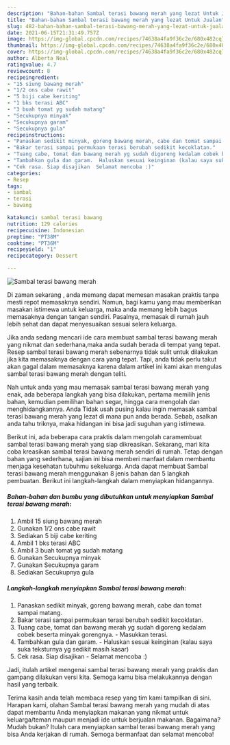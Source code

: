 ```yaml
---
description: "Bahan-bahan Sambal terasi bawang merah yang lezat Untuk Jualan"
title: "Bahan-bahan Sambal terasi bawang merah yang lezat Untuk Jualan"
slug: 482-bahan-bahan-sambal-terasi-bawang-merah-yang-lezat-untuk-jualan
date: 2021-06-15T21:31:49.757Z
image: https://img-global.cpcdn.com/recipes/74638a4fa9f36c2e/680x482cq70/sambal-terasi-bawang-merah-foto-resep-utama.jpg
thumbnail: https://img-global.cpcdn.com/recipes/74638a4fa9f36c2e/680x482cq70/sambal-terasi-bawang-merah-foto-resep-utama.jpg
cover: https://img-global.cpcdn.com/recipes/74638a4fa9f36c2e/680x482cq70/sambal-terasi-bawang-merah-foto-resep-utama.jpg
author: Alberta Neal
ratingvalue: 4.7
reviewcount: 8
recipeingredient:
- "15 siung bawang merah"
- "1/2 ons cabe rawit"
- "5 biji cabe keriting"
- "1 bks terasi ABC"
- "3 buah tomat yg sudah matang"
- "Secukupnya minyak"
- "Secukupnya garam"
- "Secukupnya gula"
recipeinstructions:
- "Panaskan sedikit minyak, goreng bawang merah, cabe dan tomat sampai matang."
- "Bakar terasi sampai permukaan terasi berubah sedikit kecoklatan."
- "Tuang cabe, tomat dan bawang merah yg sudah digoreng kedalam cobek beserta minyak gorengnya.  Masukkan terasi."
- "Tambahkan gula dan garam.  Haluskan sesuai keinginan (kalau saya suka teksturnya yg sedikit masih kasar)"
- "Cek rasa. Siap disajikan  Selamat mencoba :)"
categories:
- Resep
tags:
- sambal
- terasi
- bawang

katakunci: sambal terasi bawang 
nutrition: 129 calories
recipecuisine: Indonesian
preptime: "PT38M"
cooktime: "PT36M"
recipeyield: "1"
recipecategory: Dessert

---
```



![Sambal terasi bawang merah](https://img-global.cpcdn.com/recipes/74638a4fa9f36c2e/680x482cq70/sambal-terasi-bawang-merah-foto-resep-utama.jpg)

Di zaman  sekarang , anda memang dapat memesan masakan praktis tanpa mesti repot memasaknya sendiri. Namun, bagi kamu yang mau memberikan masakan istimewa untuk keluarga, maka anda memang lebih bagus memasaknya dengan tangan sendiri. Pasalnya, memasak di rumah jauh lebih sehat dan dapat menyesuaikan sesuai selera keluarga.

Jika anda sedang mencari ide cara membuat sambal terasi bawang merah yang nikmat dan sederhana,maka anda sudah berada di tempat yang tepat. Resep sambal terasi bawang merah  sebenarnya tidak sulit untuk dilakukan jika kita memasaknya dengan cara yang tepat. Tapi, anda tidak perlu takut akan gagal dalam memasaknya 
karena dalam artikel ini kami akan mengulas sambal terasi bawang merah dengan teliti.  



Nah untuk anda yang mau memasak sambal terasi bawang merah yang enak, ada beberapa langkah yang bisa dilakukan, pertama memilih jenis bahan, kemudian pemilihan bahan segar, hingga cara mengolah dan menghidangkannya. Anda Tidak usah pusing kalau ingin memasak sambal terasi bawang merah yang lezat di mana pun anda berada. Sebab, asalkan anda  tahu triknya, maka hidangan ini bisa jadi suguhan yang istimewa.

Berikut ini, ada beberapa cara praktis  dalam mengolah caramembuat sambal terasi bawang merah yang siap dikreasikan. Sekarang, mari kita coba kreasikan sambal terasi bawang merah sendiri di rumah. Tetap dengan bahan yang sederhana, sajian ini bisa memberi manfaat dalam membantu menjaga kesehatan tubuhmu sekeluarga. Anda dapat membuat Sambal terasi bawang merah menggunakan 8 jenis bahan dan 5 langkah pembuatan. Berikut ini langkah-langkah dalam menyiapkan hidangannya.

<!--inarticleads1-->

##### Bahan-bahan dan bumbu yang dibutuhkan untuk menyiapkan Sambal terasi bawang merah:

1. Ambil 15 siung bawang merah
1. Gunakan 1/2 ons cabe rawit
1. Sediakan 5 biji cabe keriting
1. Ambil 1 bks terasi ABC
1. Ambil 3 buah tomat yg sudah matang
1. Gunakan Secukupnya minyak
1. Gunakan Secukupnya garam
1. Sediakan Secukupnya gula




<!--inarticleads2-->

##### Langkah-langkah menyiapkan Sambal terasi bawang merah:

1. Panaskan sedikit minyak, goreng bawang merah, cabe dan tomat sampai matang.
1. Bakar terasi sampai permukaan terasi berubah sedikit kecoklatan.
1. Tuang cabe, tomat dan bawang merah yg sudah digoreng kedalam cobek beserta minyak gorengnya.  - Masukkan terasi.
1. Tambahkan gula dan garam.  - Haluskan sesuai keinginan (kalau saya suka teksturnya yg sedikit masih kasar)
1. Cek rasa. Siap disajikan  - Selamat mencoba :)




Jadi, itulah artikel mengenai  sambal terasi bawang merah  yang praktis dan gampang dilakukan versi kita. Semoga kamu bisa melakukannya dengan hasil yang terbaik. 

Terima kasih anda telah membaca resep yang tim kami tampilkan di sini. Harapan kami, olahan  Sambal terasi bawang merah yang mudah di atas dapat membantu Anda menyiapkan makanan yang nikmat untuk keluarga/teman maupun menjadi ide untuk berjualan makanan. Bagaimana? Mudah bukan? Itulah cara menyiapkan sambal terasi bawang merah yang bisa Anda kerjakan di rumah. Semoga bermanfaat dan selamat mencoba!


